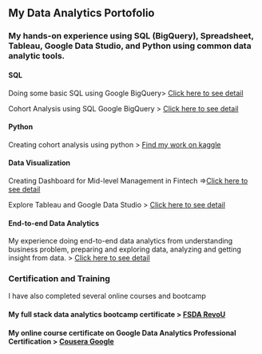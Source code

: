 ## My Data Analytics Portofolio

### My hands-on experience using SQL (BigQuery), Spreadsheet, Tableau, Google Data Studio, and Python using common data analytic tools.

#### SQL
Doing some basic SQL using Google BigQuery> [Click here to see detail](https://drive.google.com/file/d/19qES4HgVH2z3QwAo_Os7QVJkQAJH9OOh/view?usp=sharing)

Cohort Analysis using SQL Google BigQuery > [Click here to see detail](https://drive.google.com/file/d/1e76UxhjXQj4Rllw6kDyvkF71VMfvvPId/view?usp=sharing)

#### Python
Creating cohort analysis using python > [Find my work on kaggle](https://www.kaggle.com/code/habispakai/cohort-analysis/notebook) 

#### Data Visualization
Creating Dashboard for Mid-level Management in Fintech =>[Click here to see detail](https://public.tableau.com/app/profile/ardi4986/viz/ManagerialDashboard_v6/Dashboard12)

Explore Tableau and Google Data Studio > [Click here to see detail](https://drive.google.com/file/d/1mHDtUWGB75Wklrh19YZc4bQrt-p8xBQ0/view?usp=sharing)

#### End-to-end Data Analytics
My experience doing end-to-end data analytics from understanding business problem, preparing and exploring data, analyzing and getting insight from data. > [Click here to see detail](https://drive.google.com/file/d/1HDXLxm_4c8C87sCArQK9OAy-cSo1j4Yv/view?usp=sharing)

### Certification and Training
I have also completed several online courses and bootcamp

#### My full stack data analytics bootcamp certificate > [FSDA RevoU](https://certificates.revou.co/manzila-izniardi-djomiy-certificate-completion-fsda21.pdf)

#### My online course certificate on Google Data Analytics Professional Certification > [Cousera Google](https://www.credly.com/badges/12878774-484a-4270-ba8c-e9f81392a2d7)
